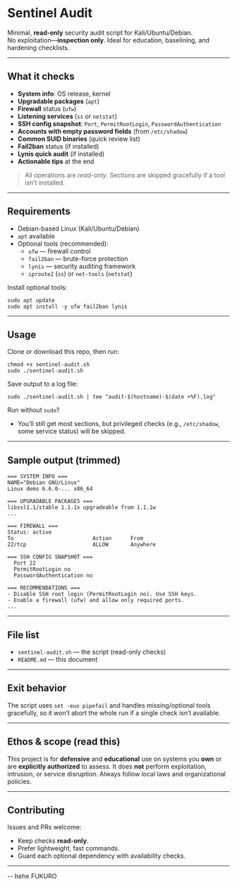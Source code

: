 # Sentinel Audit

Minimal, **read-only** security audit script for Kali/Ubuntu/Debian.  
No exploitation—**inspection only**. Ideal for education, baselining, and hardening checklists.

---

## What it checks

- **System info**: OS release, kernel
- **Upgradable packages** (`apt`)
- **Firewall** status (`ufw`)
- **Listening services** (`ss` or `netstat`)
- **SSH config snapshot**: `Port`, `PermitRootLogin`, `PasswordAuthentication`
- **Accounts with empty password fields** (from `/etc/shadow`)
- **Common SUID binaries** (quick review list)
- **Fail2ban** status (if installed)
- **Lynis quick audit** (if installed)
- **Actionable tips** at the end

> All operations are *read-only*. Sections are skipped gracefully if a tool isn’t installed.

---

## Requirements

- Debian-based Linux (Kali/Ubuntu/Debian)
- `apt` available
- Optional tools (recommended):
  - `ufw` — firewall control
  - `fail2ban` — brute-force protection
  - `lynis` — security auditing framework
  - `iproute2` (`ss`) or `net-tools` (`netstat`)

Install optional tools:
~~~
sudo apt update
sudo apt install -y ufw fail2ban lynis
~~~

---

## Usage

Clone or download this repo, then run:

~~~
chmod +x sentinel-audit.sh
sudo ./sentinel-audit.sh
~~~

Save output to a log file:
~~~
sudo ./sentinel-audit.sh | tee "audit-$(hostname)-$(date +%F).log"
~~~

Run without `sudo`?
- You’ll still get most sections, but privileged checks (e.g., `/etc/shadow`, some service status) will be skipped.

---

## Sample output (trimmed)

~~~
=== SYSTEM INFO ===
NAME="Debian GNU/Linux"
Linux demo 6.6.0-... x86_64

=== UPGRADABLE PACKAGES ===
libssl1.1/stable 1.1.1x upgradeable from 1.1.1w
...

=== FIREWALL ===
Status: active
To                         Action      From
22/tcp                     ALLOW       Anywhere

=== SSH CONFIG SNAPSHOT ===
  Port 22
  PermitRootLogin no
  PasswordAuthentication no

=== RECOMMENDATIONS ===
- Disable SSH root login (PermitRootLogin no). Use SSH keys.
- Enable a firewall (ufw) and allow only required ports.
...
~~~

---

## File list

- `sentinel-audit.sh` — the script (read-only checks)
- `README.md` — this document

---

## Exit behavior

The script uses `set -euo pipefail` and handles missing/optional tools gracefully, so it won’t abort the whole run if a single check isn’t available.

---

## Ethos & scope (read this)

This project is for **defensive** and **educational** use on systems you **own** or are **explicitly authorized** to assess. It does **not** perform exploitation, intrusion, or service disruption. Always follow local laws and organizational policies.

---

## Contributing

Issues and PRs welcome:
- Keep checks **read-only**.
- Prefer lightweight, fast commands.
- Guard each optional dependency with availability checks.

---

-- hehe FUKURO 
